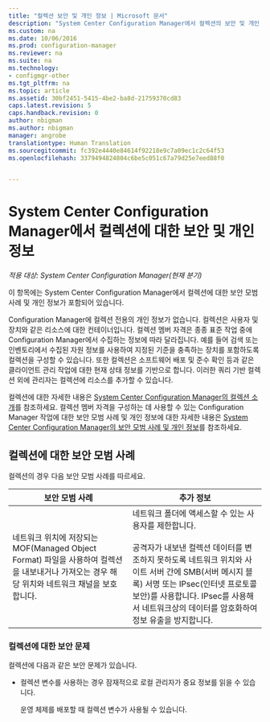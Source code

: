 ```yaml
---
title: "컬렉션 보안 및 개인 정보 | Microsoft 문서"
description: "System Center Configuration Manager에서 컬렉션의 보안 및 개인 정보에 대한 모범 사례를 확인합니다."
ms.custom: na
ms.date: 10/06/2016
ms.prod: configuration-manager
ms.reviewer: na
ms.suite: na
ms.technology:
- configmgr-other
ms.tgt_pltfrm: na
ms.topic: article
ms.assetid: 30bf2451-5415-4be2-ba8d-21759370cd83
caps.latest.revision: 5
caps.handback.revision: 0
author: nbigman
ms.author: nbigman
manager: angrobe
translationtype: Human Translation
ms.sourcegitcommit: fc392e4440e84614f92218e9c7a09ec1c2c64f53
ms.openlocfilehash: 3379494824804c6be5c051c67a79d25e7eed88f0


---
```

# <a name="security-and-privacy-for-collections-in-system-center-configuration-manager"></a>System Center Configuration Manager에서 컬렉션에 대한 보안 및 개인 정보

*적용 대상: System Center Configuration Manager(현재 분기)*

이 항목에는 System Center Configuration Manager에서 컬렉션에 대한 보안 모범 사례 및 개인 정보가 포함되어 있습니다.  

 Configuration Manager에 컬렉션 전용의 개인 정보가 없습니다. 컬렉션은 사용자 및 장치와 같은 리소스에 대한 컨테이너입니다. 컬렉션 멤버 자격은 종종 표준 작업 중에 Configuration Manager에서 수집하는 정보에 따라 달라집니다. 예를 들어 검색 또는 인벤토리에서 수집된 자원 정보를 사용하여 지정된 기준을 충족하는 장치를 포함하도록 컬렉션을 구성할 수 있습니다. 또한 컬렉션은 소프트웨어 배포 및 준수 확인 등과 같은 클라이언트 관리 작업에 대한 현재 상태 정보를 기반으로 합니다. 이러한 쿼리 기반 컬렉션 외에 관리자는 컬렉션에 리소스를 추가할 수 있습니다.  

 컬렉션에 대한 자세한 내용은 [System Center Configuration Manager의 컬렉션 소개](../../../../core/clients/manage/collections/introduction-to-collections.md)를 참조하세요. 컬렉션 멤버 자격을 구성하는 데 사용할 수 있는 Configuration Manager 작업에 대한 보안 모범 사례 및 개인 정보에 대한 자세한 내용은 [System Center Configuration Manager의 보안 모범 사례 및 개인 정보](../../../../core/plan-design/security/security-best-practices-and-privacy-information.md)를 참조하세요.  

## <a name="security-best-practices-for-collections"></a>컬렉션에 대한 보안 모범 사례  
 컬렉션의 경우 다음 보안 모범 사례를 따르세요.  

|보안 모범 사례|추가 정보|  
|----------------------------|----------------------|  
|네트워크 위치에 저장되는 MOF(Managed Object Format) 파일을 사용하여 컬렉션을 내보내거나 가져오는 경우 해당 위치와 네트워크 채널을 보호합니다.|네트워크 폴더에 액세스할 수 있는 사용자를 제한합니다.<br /><br /> 공격자가 내보낸 컬렉션 데이터를 변조하지 못하도록 네트워크 위치와 사이트 서버 간에 SMB(서버 메시지 블록) 서명 또는 IPsec(인터넷 프로토콜 보안)를 사용합니다. IPsec를 사용해서 네트워크상의 데이터를 암호화하여 정보 유출을 방지합니다.|  

### <a name="security-issues-for-collections"></a>컬렉션에 대한 보안 문제  
 컬렉션에 다음과 같은 보안 문제가 있습니다.  

-   컬렉션 변수를 사용하는 경우 잠재적으로 로컬 관리자가 중요 정보를 읽을 수 있습니다.  

     운영 체제를 배포할 때 컬렉션 변수가 사용될 수 있습니다.  



<!--HONumber=Dec16_HO3-->


